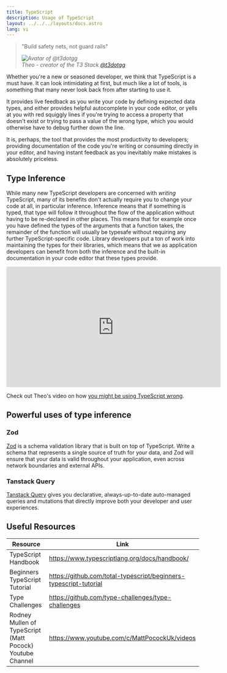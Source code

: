 ```yaml
---
title: TypeScript
description: Usage of TypeScript
layout: ../../../layouts/docs.astro
lang: vi
---
```


<blockquote className="w-full relative border-l-4 italic bg-t3-purple-200 dark:text-t3-purple-50 text-zinc-900 dark:bg-t3-purple-300/20 p-2 rounded-md text-sm my-3 border-neutral-500 quote">
  <div className="relative w-fit flex items-center justify-center p-1">
    <p className="mb-4 text-lg">
      <span aria-hidden="true">&quot;</span>Build safety nets, not guard rails<span aria-hidden="true">&quot;</span>
    </p>
  </div>
  <cite className="flex items-center justify-end pr-4 pb-2">
    <img
      alt="Avatar of @t3dotgg"
      className="w-12 rounded-full bg-neutral-500 [margin-inline-end:16px]"
      src="/images/theo_300x300.webp"
    />
    <div className="flex flex-col items-start not-italic">
      <span className=" text-sm font-semibold">Theo - creator of the T3 Stack</span>
      <a
        href="https://twitter.com/t3dotgg"
        target="_blank"
        rel="noopener noreferrer"
        className="text-sm"
      >
        @t3dotgg
      </a>
    </div>
  </cite>
</blockquote>

Whether you're a new or seasoned developer, we think that TypeScript is a must have. It can look intimidating at first, but much like a lot of tools, is something that many never look back from after starting to use it.

It provides live feedback as you write your code by defining expected data types, and either provides helpful autocomplete in your code editor, or yells at you with red squiggly lines if you're trying to access a property that doesn't exist or trying to pass a value of the wrong type, which you would otherwise have to debug further down the line.

It is, perhaps, the tool that provides the most productivity to developers; providing documentation of the code you're writing or consuming directly in your editor, and having instant feedback as you inevitably make mistakes is absolutely priceless.

## Type Inference

While many new TypeScript developers are concerned with _writing_ TypeScript, many of its benefits don't actually require you to change your code at all, in particular inference. Inference means that if something is typed, that type will follow it throughout the flow of the application without having to be re-declared in other places. This means that for example once you have defined the types of the arguments that a function takes, the remainder of the function will usually be typesafe without requiring any further TypeScript-specific code. Library developers put a ton of work into maintaining the types for their libraries, which means that we as application developers can benefit from both the inference and the built-in documentation in your code editor that these types provide.

<div class="embed">
<iframe width="560" height="315" src="https://www.youtube.com/embed/RmGHnYUqQ4k" title="You might be using Typescript wrong" frameborder="0" allow="accelerometer; autoplay; clipboard-write; encrypted-media; gyroscope; picture-in-picture" allowfullscreen></iframe>
</div>

Check out Theo's video on how [you might be using TypeScript wrong](https://www.youtube.com/watch?v=RmGHnYUqQ4k).

## Powerful uses of type inference

### Zod

[Zod](https://github.com/colinhacks/zod) is a schema validation library that is built on top of TypeScript. Write a schema that represents a single source of truth for your data, and Zod will ensure that your data is valid throughout your application, even across network boundaries and external APIs.

### Tanstack Query

[Tanstack Query](https://tanstack.com/query/v4/) gives you declarative, always-up-to-date auto-managed queries and mutations that directly improve both your developer and user experiences.

## Useful Resources

| Resource                                                  | Link                                                              |
| --------------------------------------------------------- | ----------------------------------------------------------------- |
| TypeScript Handbook                                       | https://www.typescriptlang.org/docs/handbook/                     |
| Beginners TypeScript Tutorial                             | https://github.com/total-typescript/beginners-typescript-tutorial |
| Type Challenges                                           | https://github.com/type-challenges/type-challenges                |
| Rodney Mullen of TypeScript (Matt Pocock) Youtube Channel | https://www.youtube.com/c/MattPocockUk/videos                     |
